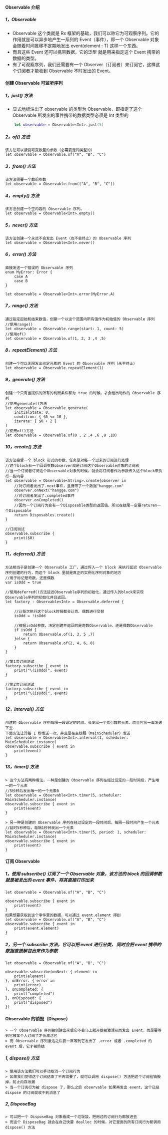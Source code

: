 
#### Observable 介绍

##### 1，Observable<T>
- Observable<T> 这个类就是 Rx 框架的基础，我们可以称它为可观察序列。它的作用就是可以异步地产生一系列的 Event（事件），即一个 Observable<T> 对象会随着时间推移不定期地发出 event(element : T) 这样一个东西。
- 而且这些 Event 还可以携带数据，它的泛型 <T> 就是用来指定这个 Event 携带的数据的类型。
- 有了可观察序列，我们还需要有一个 Observer（订阅者）来订阅它，这样这个订阅者才能收到 Observable<T> 不时发出的 Event。



#### 创建 Observable 可监听序列

##### 1，just() 方法
- 显式地标注出了 observable 的类型为 Observable<Int>，即指定了这个 Observable 所发出的事件携带的数据类型必须是 Int 类型的
```Swift
    let observable = Observable<Int>.just(5)
```
 
##### 2，of() 方法
    该方法可以接受可变数量的参数（必需要是同类型的）
    let observable = Observable.of("A", "B", "C")


##### 3，from() 方法
    该方法需要一个数组参数
    let observable = Observable.from(["A", "B", "C"])


##### 4，empty() 方法
    该方法创建一个空内容的 Observable 序列。
    let observable = Observable<Int>.empty()


##### 5，never() 方法
    该方法创建一个永远不会发出 Event（也不会终止）的 Observable 序列
    let observable = Observable<Int>.never()


##### 6，error() 方法
    直接发送一个错误的 Observable 序列
    enum MyError: Error {
        case A
        case B
    }

    let observable = Observable<Int>.error(MyError.A)


##### 7，range() 方法
    通过指定起始和结束数值，创建一个以这个范围内所有值作为初始值的 Observable 序列
    //使用range()
    let observable = Observable.range(start: 1, count: 5)
    //使用of()
    let observable = Observable.of(1, 2, 3 ,4 ,5)



##### 8，repeatElement() 方法
    创建一个可以无限发出给定元素的 Event 的 Observable 序列（永不终止）
    let observable = Observable.repeatElement(1)


##### 9，generate() 方法
    创建一个只有当提供的所有的判断条件都为 true 的时候，才会给出动作的 Observable 序列
    //使用generate()方法
    let observable = Observable.generate(
        initialState: 0,
        condition: { $0 <= 10 },
        iterate: { $0 + 2 }
    )
    //使用of()方法
    let observable = Observable.of(0 , 2 ,4 ,6 ,8 ,10)


##### 10，create() 方法
    该方法接受一个 block 形式的参数，任务是对每一个过来的订阅进行处理
    //这个block有一个回调参数observer就是订阅这个Observable对象的订阅者
    //当一个订阅者订阅这个Observable对象的时候，就会将订阅者作为参数传入这个block来执行一些内容
    let observable = Observable<String>.create{observer in
        //对订阅者发出了.next事件，且携带了一个数据"hangge.com"
        observer.onNext("hangge.com")
        //对订阅者发出了.completed事件
        observer.onCompleted()
        //因为一个订阅行为会有一个Disposable类型的返回值，所以在结尾一定要returen一个Disposable
        return Disposables.create()
    }

    //订阅测试
    observable.subscribe {
        print($0)
    }


##### 11，deferred() 方法
    方法相当于是创建一个 Observable 工厂，通过传入一个 block 来执行延迟 Observable 序列创建的行为，而这个 block 里就是真正的实例化序列对象的地方
    //用于标记是奇数、还是偶数
    var isOdd = true

    //使用deferred()方法延迟Observable序列的初始化，通过传入的block来实现Observable序列的初始化并且返回。
    let factory : Observable<Int> = Observable.deferred {
        
        //让每次执行这个block时候都会让奇、偶数进行交替
        isOdd = !isOdd
        
        //根据isOdd参数，决定创建并返回的是奇数Observable、还是偶数Observable
        if isOdd {
            return Observable.of(1, 3, 5 ,7)
        }else {
            return Observable.of(2, 4, 6, 8)
        }
    }

    //第1次订阅测试
    factory.subscribe { event in
        print("\(isOdd)", event)
    }

    //第2次订阅测试
    factory.subscribe { event in
        print("\(isOdd)", event)
    }


##### 12，interval() 方法
    创建的 Observable 序列每隔一段设定的时间，会发出一个索引数的元素。而且它会一直发送下去
    下面方法让其每 1 秒发送一次，并且是在主线程（MainScheduler）发送
    let observable = Observable<Int>.interval(1, scheduler: MainScheduler.instance)
    observable.subscribe { event in
        print(event)
    }



##### 13，timer() 方法
    > 这个方法有两种用法，一种是创建的 Observable 序列在经过设定的一段时间后，产生唯一的一个元素
    //5秒种后发出唯一的一个元素0
    let observable = Observable<Int>.timer(5, scheduler: MainScheduler.instance)
    observable.subscribe { event in
        print(event)
    }

    > 另一种是创建的 Observable 序列在经过设定的一段时间后，每隔一段时间产生一个元素
    //延时5秒种后，每隔1秒钟发出一个元素
    let observable = Observable<Int>.timer(5, period: 1, scheduler: MainScheduler.instance)
    observable.subscribe { event in
        print(event)
    }




#### 订阅 Observable

##### 1，使用 subscribe() 订阅了一个 Observable 对象，该方法的 block 的回调参数就是被发出的 event 事件，将其直接打印出来
    let observable = Observable.of("A", "B", "C")

    observable.subscribe { event in
        print(event)
    }
    如果想要获取到这个事件里的数据，可以通过 event.element 得到
    let observable = Observable.of("A", "B", "C")
    observable.subscribe { event in
        print(event.element)
    }

##### 2，另一个 subscribe 方法，它可以把 event 进行分类， 同时会把 event 携带的数据直接解包出来作为参数
    let observable = Observable.of("A", "B", "C")

    observable.subscribe(onNext: { element in
        print(element)
    }, onError: { error in
        print(error)
    }, onCompleted: {
        print("completed")
    }, onDisposed: {
        print("disposed")
    })


 
 ####  Observable 的销毁（Dispose）
    > 一个 Observable 序列被创建出来后它不会马上就开始被激活从而发出 Event，而是要等到它被某个人订阅了才会激活它
    > 而 Observable 序列激活之后要一直等到它发出了 .error 或者 .completed 的 event 后，它才被终结

##### 1, dispose() 方法
    > 使用该方法我们可以手动取消一个订阅行为
    > 如果我们觉得这个订阅结束了不再需要了，就可以调用 dispose() 方法把这个订阅给销毁掉，防止内存泄漏
    > 当一个订阅行为被 dispose 了，那么之后 observable 如果再发出 event，这个已经 dispose 的订阅就收不到消息了

##### 2, DisposeBag
    > 可以把一个 DisposeBag 对象看成一个垃圾袋，把用过的订阅行为都放进去
    > 而这个 DisposeBag 就会在自己快要 dealloc 的时候，对它里面的所有订阅行为都调用 dispose() 方法












